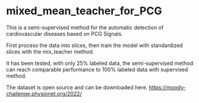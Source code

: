 # mixed_mean_teacher_for_PCG

This is a semi-supervised method for the automatic detection of cardiovascular diseases based on PCG Signals. 

First process the data into slices, then train the model with standardized slices with the mix_teacher method.

It has been tested, with only 25% labeled data, the semi-supervised method can reach comparable performance to 100% labeled data with supervised method.

The dataset is open source and can be downloaded here.  https://moody-challenge.physionet.org/2022/

